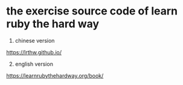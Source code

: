 # the exercise source code of learn ruby the hard way

1. chinese version

  https://lrthw.github.io/

2. english version

  https://learnrubythehardway.org/book/
